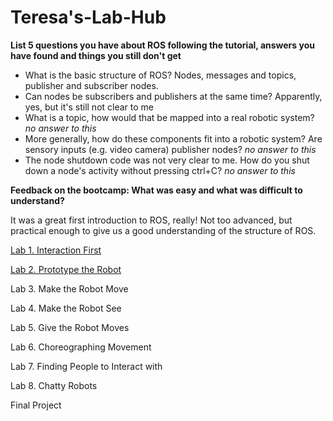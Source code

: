 
# Teresa's-Lab-Hub

**List 5 questions you have about ROS following the tutorial, answers you have found and things you still don't get**

- What is the basic structure of ROS?
Nodes, messages and topics, publisher and subscriber nodes.
- Can nodes be subscribers and publishers at the same time?
Apparently, yes, but it's still not clear to me
- What is a topic, how would that be mapped into a real robotic system?
*no answer to this*
- More generally, how do these components fit into a robotic system? Are sensory inputs (e.g. video camera) publisher nodes? 
*no answer to this*
- The node shutdown code was not very clear to me. How do you shut down a node's activity without pressing ctrl+C?
*no answer to this*

**Feedback on the bootcamp: What was easy and what was difficult to understand?**

It was a great first introduction to ROS, really! Not too advanced, but practical enough to give us a good understanding of the structure of ROS.


[Lab 1. Interaction First](Lab1/Readme.md)


[Lab 2. Prototype the Robot](Lab2/Readme.md)

Lab 3. Make the Robot Move

Lab 4. Make the Robot See

Lab 5. Give the Robot Moves

Lab 6. Choreographing Movement

Lab 7. Finding People to Interact with

Lab 8. Chatty Robots

Final Project

